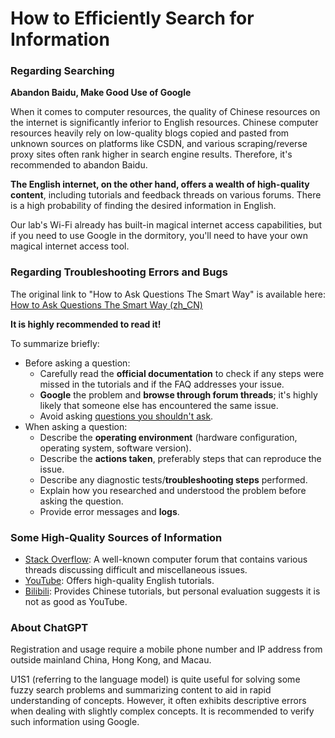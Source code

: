#  How to Efficiently Search for Information

### Regarding Searching

**Abandon Baidu, Make Good Use of Google**

When it comes to computer resources, the quality of Chinese resources on the internet is significantly inferior to English resources. Chinese computer resources heavily rely on low-quality blogs copied and pasted from unknown sources on platforms like CSDN, and various scraping/reverse proxy sites often rank higher in search engine results. Therefore, it's recommended to abandon Baidu.

**The English internet, on the other hand, offers a wealth of high-quality content**, including tutorials and feedback threads on various forums. There is a high probability of finding the desired information in English.

Our lab's Wi-Fi already has built-in magical internet access capabilities, but if you need to use Google in the dormitory, you'll need to have your own magical internet access tool.

### Regarding Troubleshooting Errors and Bugs

The original link to "How to Ask Questions The Smart Way" is available here: [How to Ask Questions The Smart Way (zh_CN)](https://github.com/ryanhanwu/How-To-Ask-Questions-The-Smart-Way/blob/main/README-zh_CN.md)

**It is highly recommended to read it!**

To summarize briefly:

- Before asking a question:
  - Carefully read the **official documentation** to check if any steps were missed in the tutorials and if the FAQ addresses your issue.
  - **Google** the problem and **browse through forum threads**; it's highly likely that someone else has encountered the same issue.
  - Avoid asking [questions you shouldn't ask](https://github.com/ryanhanwu/How-To-Ask-Questions-The-Smart-Way/blob/main/README-zh_CN.md#不该问的问题).
- When asking a question:
  - Describe the **operating environment** (hardware configuration, operating system, software version).
  - Describe the **actions taken**, preferably steps that can reproduce the issue.
  - Describe any diagnostic tests/**troubleshooting steps** performed.
  - Explain how you researched and understood the problem before asking the question.
  - Provide error messages and **logs**.

### Some High-Quality Sources of Information

- [Stack Overflow](https://stackoverflow.com/): A well-known computer forum that contains various threads discussing difficult and miscellaneous issues.
- [YouTube](https://youtube.com/): Offers high-quality English tutorials.
- [Bilibili](https://bilibili.com/): Provides Chinese tutorials, but personal evaluation suggests it is not as good as YouTube.

### About ChatGPT

Registration and usage require a mobile phone number and IP address from outside mainland China, Hong Kong, and Macau.

U1S1 (referring to the language model) is quite useful for solving some fuzzy search problems and summarizing content to aid in rapid understanding of concepts. However, it often exhibits descriptive errors when dealing with slightly complex concepts. It is recommended to verify such information using Google.
